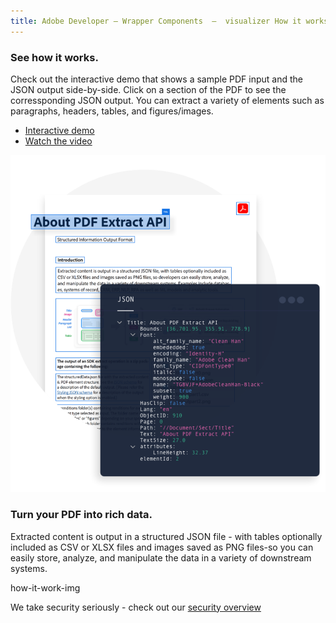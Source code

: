 ```yaml
---
title: Adobe Developer — Wrapper Components  —  visualizer How it works
---
```


<TextBlock slots="heading,text,buttons,image" theme="light" className="padding-zero-visualizer see-how-it-works how-it-work-font how-it-work-text-align how-it-work-img-align how-it-work-img-Z"/>

### See how it works.

Check out the interactive demo that shows a sample 
PDF input and the JSON output side-by-side. Click on a section of the PDF 
to see the corressponding JSON output. You can extract a variety of elements such as 
paragraphs, headers, tables, and figures/images.
  
- [Interactive demo](https://documentservices.adobe.com/dc-visualizer-app/index.html)
- [Watch the video](https://video.tv.adobe.com/v/333506)

![EMPTY_ALT](../../images/ExtractVisualizer_Graphic.png)


<TextBlock slots="heading, text" theme="light"  className="how-it-work-richText padding-zero-visualizer rich-text-data how-it-work-font"/>

 ### Turn your PDF into rich data.

 Extracted content is output in a structured JSON file - with tables optionally included as CSV or XLSX files and images
 saved as PNG files-so you can easily store, analyze, and manipulate the data in a variety of downstream systems.

<TextBlock slots="assetImg" theme="light" width="100%" imageOnly className="padding-zero-visualizer media-bottom-padding"/>

how-it-work-img

<TextBlock slots="text" theme="light" isCentered className="media-bottom-padding link position-up linking How-it-works sec-overview"/>

We take security seriously - check out our [security overview](https://www.adobe.com/content/dam/cc/en/security/pdfs/AdobeDocumentServices_SecurityOverview.pdf)